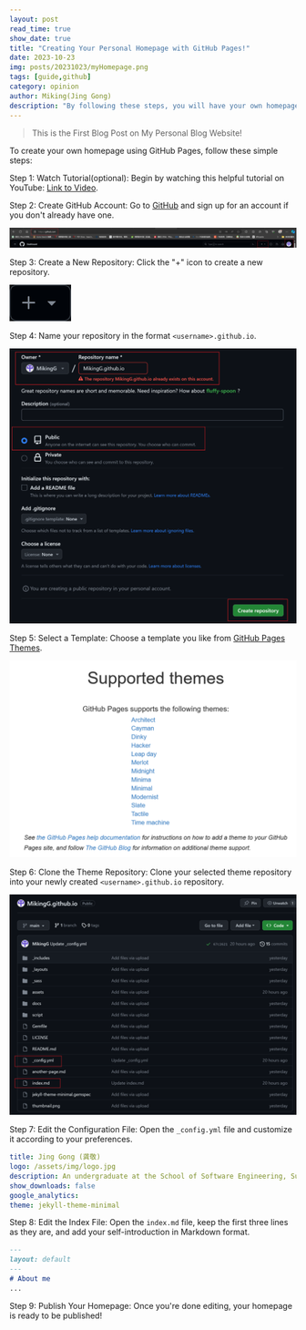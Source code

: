```yaml
---
layout: post
read_time: true
show_date: true
title: "Creating Your Personal Homepage with GitHub Pages!"
date: 2023-10-23
img: posts/20231023/myHomepage.png
tags: [guide,github]
category: opinion
author: Miking(Jing Gong)
description: "By following these steps, you will have your own homepage hosted on GitHub Pages. This guide provides a simple and fast way to create a homepage, without the need to set up a local development environment."
---
```

> This is the First Blog Post on My Personal Blog Website!

To create your own homepage using GitHub Pages, follow these simple steps:

Step 1: Watch Tutorial(optional): Begin by watching this helpful tutorial on YouTube: [Link to Video](https://www.youtube.com/watch?v=o5g-lUuFgpg&t=611s).

Step 2: Create GitHub Account: Go to [GitHub](https://github.com/) and sign up for an account if you don't already have one.

![img](./assets/img/posts/20231023/signUp.png)

Step 3: Create a New Repository: Click the "+" icon to create a new repository.

![img](./assets/img/posts/20231023/create.png)

Step 4: Name your repository in the format `<username>.github.io`.

![img](./assets/img/posts/20231023/createRepo.png)

Step 5: Select a Template: Choose a template you like from [GitHub Pages Themes](https://pages.github.com/themes/).

![img](./assets/img/posts/20231023/theme.png)

Step 6: Clone the Theme Repository: Clone your selected theme repository into your newly created `<username>.github.io` repository.

![img](./assets/img/posts/20231023/edit.png)

Step 7: Edit the Configuration File: Open the `_config.yml` file and customize it according to your preferences.

```YAML
title: Jing Gong (龚敬)
logo: /assets/img/logo.jpg
description: An undergraduate at the School of Software Engineering, Sun Yat-sen University.
show_downloads: false
google_analytics:
theme: jekyll-theme-minimal
```

Step 8: Edit the Index File: Open the `index.md` file, keep the first three lines as they are, and add your self-introduction in Markdown format.

```Markdown
---
layout: default
---
# About me
...
```

Step 9: Publish Your Homepage: Once you're done editing, your homepage is ready to be published!
